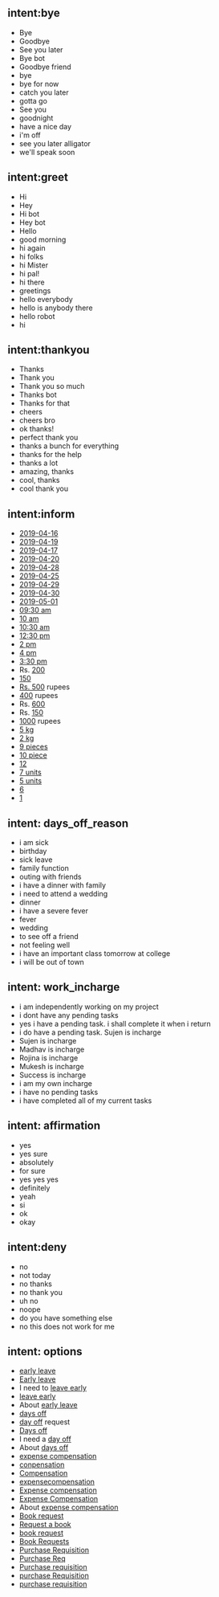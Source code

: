 ## intent:bye
- Bye
- Goodbye
- See you later
- Bye bot
- Goodbye friend
- bye
- bye for now
- catch you later
- gotta go
- See you
- goodnight
- have a nice day
- i'm off
- see you later alligator
- we'll speak soon

## intent:greet
- Hi
- Hey
- Hi bot
- Hey bot
- Hello
- good morning
- hi again
- hi folks
- hi Mister
- hi pal!
- hi there
- greetings
- hello everybody
- hello is anybody there
- hello robot
- hi

## intent:thankyou
- Thanks
- Thank you
- Thank you so much
- Thanks bot
- Thanks for that
- cheers
- cheers bro
- ok thanks!
- perfect thank you
- thanks a bunch for everything
- thanks for the help
- thanks a lot
- amazing, thanks
- cool, thanks
- cool thank you


## intent:inform
- [2019-04-16](date)
- [2019-04-19](date)
- [2019-04-17](date)
- [2019-04-20](date)
- [2019-04-28](date)
- [2019-04-25](date)
- [2019-04-29](date)
- [2019-04-30](date)
- [2019-05-01](date)
- [09:30 am](time)
- [10 am](time)
- [10:30 am](time)
- [12:30 pm](time)
- [2 pm](time)
- [4 pm](time)
- [3:30 pm](time)
- Rs. [200](money)
- [150](money)
- [Rs. 500](money) rupees
- [400](money) rupees
- Rs. [600](money)
- Rs. [150](money)
- [1000](money)	 rupees
- [5 kg](quantity)
- [2 kg](quantity)
- [9 pieces](quantity)
- [10 piece](quantity)
- [12](quantity)
- [7 units](quantity)
- [5 units](quantity)
- [6](quantity)
- [1](quantity)


## intent: days_off_reason
- i am sick
- birthday
- sick leave
- family function
- outing with friends
- i have a dinner with family
- i need to attend a wedding
- dinner
- i have a severe fever
- fever
- wedding 
- to see off a friend
- not feeling well
- i have an important class tomorrow at college
- i will be out of town

## intent: work_incharge
- i am independently working on my project
- i dont have any pending tasks
- yes i have a pending task. i shall complete it when i return
- i do have a pending task. Sujen is incharge
- Sujen is incharge
- Madhav is incharge
- Rojina is incharge
- Mukesh is incharge
- Success is incharge
- i am my own incharge
- i have no pending tasks
- i have completed all of my current tasks

## intent: affirmation
- yes
- yes sure
- absolutely
- for sure
- yes yes yes
- definitely
- yeah
- si
- ok
- okay

## intent:deny
- no
- not today
- no thanks
- no thank you
- uh no
- noope
- do you have something else
- no this does not work for me

## intent: options
- [early leave](early_leave)
- [Early leave](early_leave)
- I need to [leave early](early_leave)
- [leave early](early_leave)
- About [early leave](early_leave)
- [days off](days_off)
- [day off](days_off) request
- [Days off](days_off)
- I need a [day off](days_off)
- About [days off](days_off)
- [expense compensation](expense_compensation)
- [conpensation](expense_compensation)
- [Compensation](expense_compensation)
- [expensecompensation](expense_compensation)
- [Expense compensation](expense_compensation)
- [Expense Compensation](expense_compensation)
- About [expense compensation](expense_compensation)
- [Book request](book_request)
- [Request a book](book_request)
- [book request](book_request)
- [Book Requests](book_request)
- [Purchase Requisition](purchase_Sreq)
- [Purchase Req](purchase_req)
- [Purchase requisition](purchase_req)
- [purchase Requisition](purchase_req)
- [purchase requisition](purchase_req)
